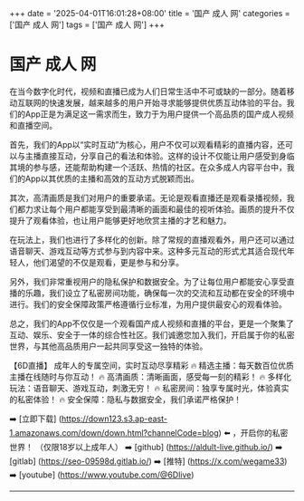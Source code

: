+++
date = '2025-04-01T16:01:28+08:00'
title = '国产 成人 网'
categories = ['国产 成人 网']
tags = ['国产 成人 网']
+++

# 国产 成人 网

在当今数字化时代，视频和直播已成为人们日常生活中不可或缺的一部分。随着移动互联网的快速发展，越来越多的用户开始寻求能够提供优质互动体验的平台。我们的App正是为满足这一需求而生，致力于为用户提供一个高品质的国产成人视频和直播空间。

首先，我们的App以“实时互动”为核心，用户不仅可以观看精彩的直播内容，还可以与主播直接互动，分享自己的看法和体验。这样的设计不仅能让用户感受到身临其境的参与感，还能帮助构建一个活跃、热情的社区。在众多成人内容平台中，我们的App以其优质的主播和高效的互动方式脱颖而出。

其次，高清画质是我们对用户的重要承诺。无论是观看直播还是观看录播视频，我们都力求让每个用户都能享受到最清晰的画面和最佳的视听体验。画质的提升不仅提升了观看体验，也让用户能够更好地欣赏主播的才艺和魅力。

在玩法上，我们也进行了多样化的创新。除了常规的直播观看外，用户还可以通过语音聊天、游戏互动等方式参与到内容中来。这种多元互动的形式尤其适合现代年轻人，他们渴望的不仅是观看，更是参与和分享。

另外，我们非常重视用户的隐私保护和数据安全。为了让每位用户都能安心享受直播的乐趣，我们设立了私密房间功能，确保每一次的交流和互动都在安全的环境中进行。我们的安全保障政策严格遵循行业标准，为用户提供最安心的观看体验。

总之，我们的App不仅仅是一个观看国产成人视频和直播的平台，更是一个聚集了互动、娱乐、安全于一体的综合性社区。我们诚邀您加入我们，开启属于你的私密世界，与其他高品质用户一起共同享受这一独特的体验。

【6D直播】
成年人的专属空间，实时互动尽享精彩
🔥 精选主播：每天数百位优质主播在线随时与你互动！
🔥 高清画质：清晰画面，感受每一刻的精彩！
🔥 多样化玩法：语音聊天、游戏互动，刺激无穷！
🔥 私密房间：独享专属时光，体验真实的私密体验！
🔥 安全保障：隐私与数据安全，我们承诺严格保护！

➡️ [立即下载] (https://down123.s3.ap-east-1.amazonaws.com/down/down.html?channelCode=blog) ⬅️ ，开启你的私密世界！
（仅限18岁以上成年人）
➡️ [github] (https://aldult-live.github.io/)
➡️ [gitlab] (https://seo-09598d.gitlab.io/)
➡️ [推特] (https://x.com/wegame33)
➡️ [youtube] (https://www.youtube.com/@6Dlive)

---

